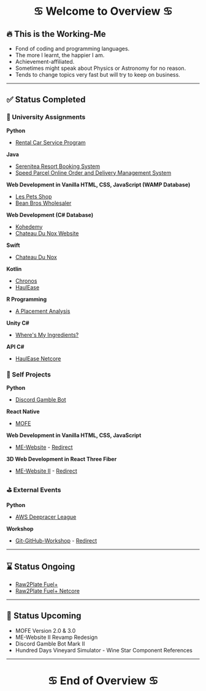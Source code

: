 <h1 align="center">
    <b>♋️ Welcome to Overview ♋️</b>
</h1>

## 🔥 This is the Working-Me
- Fond of coding and programming languages.
- The more I learnt, the happier I am.
- Achievement-affiliated.
- Sometimes might speak about Physics or Astronomy for no reason.
- Tends to change topics very fast but will try to keep on business.

<hr/>

## ✅ Status Completed
### 📓 University Assignments
**Python**
- [Rental Car Service Program](https://github.com/NightfuryEquinn/Rental-Car-Service-Program)

**Java**
- [Serenitea Resort Booking System](https://github.com/NightfuryEquinn/Serenitea-Resort-Booking-System)
- [Speed Parcel Online Order and Delivery Management System](https://github.com/NightfuryEquinn/Speed-Parcel-OODMS)

**Web Development in Vanilla HTML, CSS, JavaScript (WAMP Database)**
- [Les Pets Shop](https://github.com/NightfuryEquinn/Online-Pet-Shop-Assignment)
- [Bean Bros Wholesaler](https://github.com/NightfuryEquinn/Bean-Bros-Wholesaler)

**Web Development (C# Database)**
- [Kohedemy](https://github.com/NightfuryEquinn/Kohedemy)
- [Chateau Du Nox Website](https://github.com/NightfuryEquinn/Chateau-Du-Nox-Web)

**Swift**
- [Chateau Du Nox](https://github.com/NightfuryEquinn/Chateau-Du-Nox)

**Kotlin**
- [Chronos](https://github.com/NightfuryEquinn/Chronos)
- [HaulEase](https://github.com/NightfuryEquinn/HaulEase)

**R Programming**
- [A Placement Analysis](https://github.com/NightfuryEquinn/A-Placement-Analysis)

**Unity C#**
- [Where's My Ingredients?](https://github.com/NightfuryEquinn/WhereAreMyIngredients)

**API C#**
- [HaulEase Netcore](https://github.com/NightfuryEquinn/HaulEase-Netcore)

### 🍵 Self Projects
**Python**
- [Discord Gamble Bot](https://github.com/NightfuryEquinn/Discord-Gamble-Bot)

**React Native**
- [MOFE](https://github.com/NightfuryEquinn/MOFE)

**Web Development in Vanilla HTML, CSS, JavaScript**
- [ME-Website](https://github.com/NightfuryEquinn/ME-Website) - [Redirect](https://nightfuryequinn.github.io/ME-Website/)

**3D Web Development in React Three Fiber**
- [ME-Website II](https://github.com/NightfuryEquinn/ME-Website-II) - [Redirect](https://me-website-ii.vercel.app/)

### ⛳️ External Events
**Python**
- [AWS Deepracer League](https://github.com/NightfuryEquinn/AWS-Deepracer)

**Workshop**
- [Git-GitHub-Workshop](https://github.com/NightfuryEquinn/Git-GitHub-Workshop) - [Redirect](https://nightfuryequinn.github.io/Git-GitHub-Workshop/)

<hr />

## ⌛️ Status Ongoing
- [Raw2Plate Fuel+](https://github.com/NightfuryEquinn/Raw2Plate-Fuel-Plus)
- [Raw2Plate Fuel+ Netcore](https://github.com/NightfuryEquinn/Raw2Plate-Fuel-Plus-Netcore)

<hr />

## 📆 Status Upcoming
- MOFE Version 2.0 & 3.0
- ME-Website II Revamp Redesign
- Discord Gamble Bot Mark II
- Hundred Days Vineyard Simulator - Wine Star Component References

<hr/>

<h1 align="center">
    <b>♋️ End of Overview ♋️</b>
</h1>
